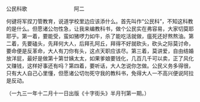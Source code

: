 公民科歌　　　　　　　　　阿二　　

  

何键将军捏刀管教育，说道学校里边应该添什么。首先叫作“公民科”，不知这科教的是什么。但愿诸公勿性急，让我来编教科书，做个公民实在弗容易，大家切莫耶耶乎。第一着，要能受，蛮如猪啰力如牛，杀了能吃活就做，瘟死还好熬熬油。第二着，先要磕头，先拜何大人，后拜孔阿丘，拜得不好就砍头，砍头之际莫讨命，要命便是反革命，大人有刀你有头，这点天职应该尽。第三着，莫讲爱，自由结婚放洋屁，最好是做第十第廿姨太太，如果爹娘要钱化，几百几千可以卖，正了风化又赚钱，这样好事还有吗？第四着，要听话，大人怎说你怎做。公民义务多得很，只有大人自己心里懂，但愿诸公切勿死守我的教科书，免得大人一不高兴便说阿拉是反动。

  

（一九三一年十二月十一日出版《十字街头》半月刊第一期。）